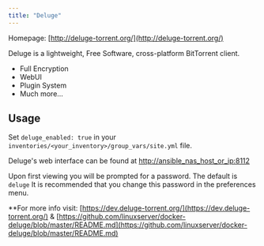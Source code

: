 ```yaml
---
title: "Deluge"
---
```


Homepage: [http://deluge-torrent.org/](http://deluge-torrent.org/)

Deluge is a lightweight, Free Software, cross-platform BitTorrent client.

* Full Encryption
* WebUI
* Plugin System
* Much more...

## Usage

Set `deluge_enabled: true` in your `inventories/<your_inventory>/group_vars/site.yml` file.

Deluge's web interface can be found at [http://ansible_nas_host_or_ip:8112](http://ansible_nas_host_or_ip:8112)

Upon first viewing you will be prompted for a password. The default is `deluge` It is recommended that you change this password in the preferences menu.

**For more info visit: [https://dev.deluge-torrent.org/](https://dev.deluge-torrent.org/) & [https://github.com/linuxserver/docker-deluge/blob/master/README.md](https://github.com/linuxserver/docker-deluge/blob/master/README.md)
